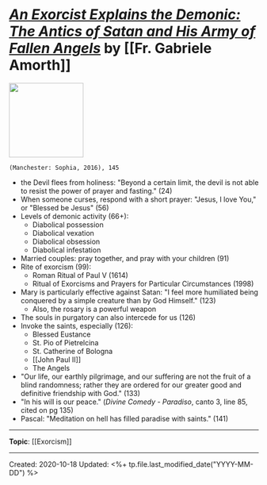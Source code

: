 
# [*An Exorcist Explains the Demonic: The Antics of Satan and His Army of Fallen Angels*](https://www.sophiainstitute.com/products/item/an-exorcist-explains-the-demonic) by [[Fr. Gabriele Amorth]]

<img src="https://www.sophiainstitute.com/images/uploads/products/9781622823451.jpg" width=150>

`(Manchester: Sophia, 2016), 145`

- the Devil flees from holiness: "Beyond a certain limit, the devil is not able to resist the power of prayer and fasting." (24)
- When someone curses, respond with a short prayer: "Jesus, I love You," or "Blessed be Jesus" (56)
- Levels of demonic activity (66+):
  - Diabolical possession
  - Diabolical vexation
  - Diabolical obsession
  - Diabolical infestation
- Married couples: pray together, and pray with your children (91)
- Rite of exorcism (99):
  - Roman Ritual of Paul V (1614)
  - Ritual of Exorcisms and Prayers for Particular Circumstances (1998)
- Mary is particularly effective against Satan: "I feel more humiliated being conquered by a simple creature than by God Himself." (123)
  - Also, the rosary is a powerful weapon
- The souls in purgatory can also intercede for us (126)
- Invoke the saints, especially (126):
  - Blessed Eustance
  - St. Pio of Pietrelcina
  - St. Catherine of Bologna
  - [[John Paul II]]
  - The Angels
- "Our life, our earthly pilgrimage, and our suffering are not the fruit of a blind randomness; rather they are ordered for our greater good and definitive friendship with God." (133)
- "In his will is our peace." (*Divine Comedy - Paradiso*, canto 3, line 85, cited on pg 135)
- Pascal: "Meditation on hell has filled paradise with saints." (141)

--- 
**Topic**: [[Exorcism]]


---
Created: 2020-10-18
Updated: <%+ tp.file.last_modified_date("YYYY-MM-DD") %>

